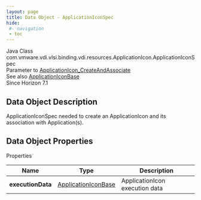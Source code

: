 ```yaml
---
layout: page
title: Data Object - ApplicationIconSpec
hide:
 #- navigation
 - toc
---
```






Java Class
    com.vmware.vdi.vlsi.binding.vdi.resources.ApplicationIcon.ApplicationIconSpec  
Parameter to
     [ApplicationIcon_CreateAndAssociate](vdi.resources.ApplicationIcon.md#createAndAssociate)  
See also
     [ApplicationIconBase](vdi.resources.ApplicationIcon.ApplicationIconBase.md)  
Since 
    Horizon 7.1

## Data Object Description 

ApplicationIconSpec needed to create an ApplicationIcon and its association with Application(s). 

## Data Object Properties

Properties

Name |  Type |  Description   
---|---|---  
**executionData**| [ApplicationIconBase](vdi.resources.ApplicationIcon.ApplicationIconBase.md)|  ApplicationIcon execution data   
  
  

  

